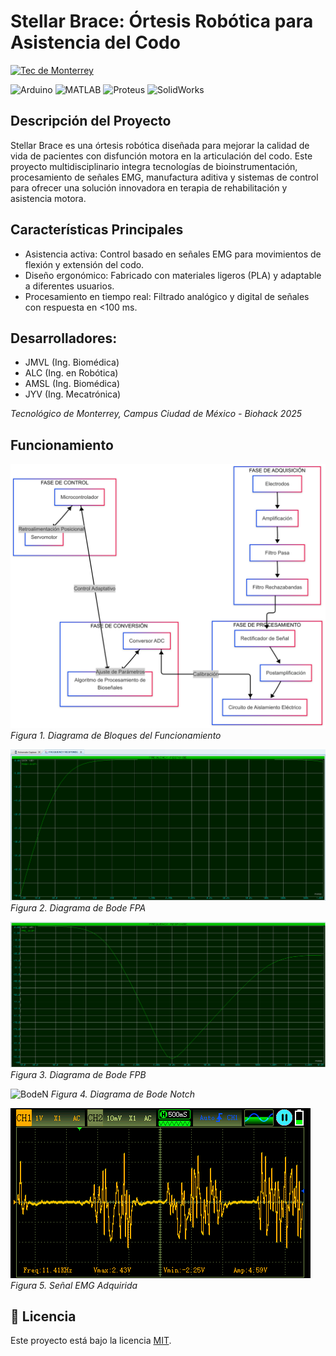 # Stellar Brace: Órtesis Robótica para Asistencia del Codo

[![Tec de Monterrey](https://img.shields.io/badge/Tec%20de%20Monterrey-0066B3?style=flat-square&logoColor=white)](https://tec.mx/)

![Arduino](https://img.shields.io/badge/Arduino-00979D?style=for-the-badge&logo=arduino&logoColor=white)
![MATLAB](https://img.shields.io/badge/MATLAB-0076A8?style=for-the-badge&logo=mathworks&logoColor=white)
![Proteus](https://img.shields.io/badge/Proteus-00A4E4?style=for-the-badge&logo=https://upload.wikimedia.org/wikipedia/en/5/5a/Proteus_Design_Suite_Atom_Logo.png&logoColor=white)
![SolidWorks](https://img.shields.io/badge/SolidWorks-292929?style=for-the-badge&logo=https://cdn.worldvectorlogo.com/logos/solidworks-logo-1.svg&logoColor=white)

## Descripción del Proyecto
Stellar Brace es una órtesis robótica diseñada para mejorar la calidad de vida de pacientes con disfunción motora en la articulación del codo. Este proyecto multidisciplinario integra tecnologías de bioinstrumentación, procesamiento de señales EMG, manufactura aditiva y sistemas de control para ofrecer una solución innovadora en terapia de rehabilitación y asistencia motora.

## Características Principales
- Asistencia activa: Control basado en señales EMG para movimientos de flexión y extensión del codo.
- Diseño ergonómico: Fabricado con materiales ligeros (PLA) y adaptable a diferentes usuarios.
- Procesamiento en tiempo real: Filtrado analógico y digital de señales con respuesta en <100 ms.

## Desarrolladores:
- JMVL (Ing. Biomédica)
- ALC (Ing. en Robótica)
- AMSL (Ing. Biomédica)
- JYV (Ing. Mecatrónica)

*Tecnológico de Monterrey, Campus Ciudad de México - Biohack 2025*

## Funcionamiento
![StellarBrace](images/DiagramaBloquesCircuito.png)
*Figura 1. Diagrama de Bloques del Funcionamiento*

![BodePA](images/BodePA.png)
*Figura 2. Diagrama de Bode FPA*

![BodePB](images/BodePB.png)
*Figura 3. Diagrama de Bode FPB*

![BodeN](images/BodeNotch.pn)
*Figura 4. Diagrama de Bode Notch*

![BodeN](images/EMG.png)
*Figura 5. Señal EMG Adquirida*

## 📜 Licencia
Este proyecto está bajo la licencia [MIT](LICENSE).  
